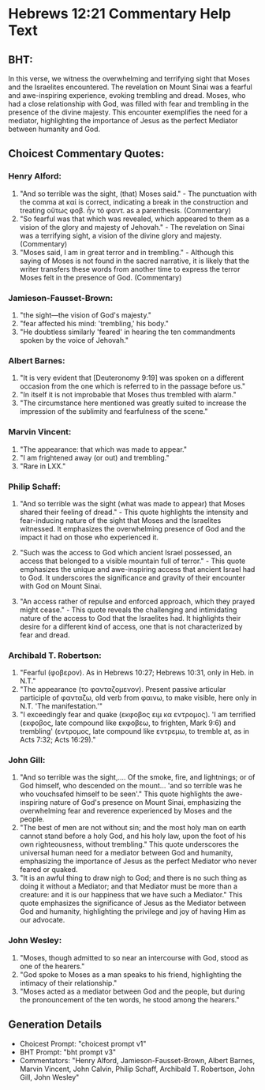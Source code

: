 # Hebrews 12:21 Commentary Help Text

## BHT:
In this verse, we witness the overwhelming and terrifying sight that Moses and the Israelites encountered. The revelation on Mount Sinai was a fearful and awe-inspiring experience, evoking trembling and dread. Moses, who had a close relationship with God, was filled with fear and trembling in the presence of the divine majesty. This encounter exemplifies the need for a mediator, highlighting the importance of Jesus as the perfect Mediator between humanity and God.

## Choicest Commentary Quotes:
### Henry Alford:
1. "And so terrible was the sight, (that) Moses said." - The punctuation with the comma at καί is correct, indicating a break in the construction and treating οὕτως φοβ. ἦν τὸ φαντ. as a parenthesis. (Commentary)
2. "So fearful was that which was revealed, which appeared to them as a vision of the glory and majesty of Jehovah." - The revelation on Sinai was a terrifying sight, a vision of the divine glory and majesty. (Commentary)
3. "Moses said, I am in great terror and in trembling." - Although this saying of Moses is not found in the sacred narrative, it is likely that the writer transfers these words from another time to express the terror Moses felt in the presence of God. (Commentary)

### Jamieson-Fausset-Brown:
1. "the sight—the vision of God's majesty."
2. "fear affected his mind: 'trembling,' his body."
3. "He doubtless similarly 'feared' in hearing the ten commandments spoken by the voice of Jehovah."

### Albert Barnes:
1. "It is very evident that [Deuteronomy 9:19] was spoken on a different occasion from the one which is referred to in the passage before us."
2. "In itself it is not improbable that Moses thus trembled with alarm."
3. "The circumstance here mentioned was greatly suited to increase the impression of the sublimity and fearfulness of the scene."

### Marvin Vincent:
1. "The appearance: that which was made to appear."
2. "I am frightened away (or out) and trembling."
3. "Rare in LXX."

### Philip Schaff:
1. "And so terrible was the sight (what was made to appear) that Moses shared their feeling of dread." - This quote highlights the intensity and fear-inducing nature of the sight that Moses and the Israelites witnessed. It emphasizes the overwhelming presence of God and the impact it had on those who experienced it.

2. "Such was the access to God which ancient Israel possessed, an access that belonged to a visible mountain full of terror." - This quote emphasizes the unique and awe-inspiring access that ancient Israel had to God. It underscores the significance and gravity of their encounter with God on Mount Sinai.

3. "An access rather of repulse and enforced approach, which they prayed might cease." - This quote reveals the challenging and intimidating nature of the access to God that the Israelites had. It highlights their desire for a different kind of access, one that is not characterized by fear and dread.

### Archibald T. Robertson:
1. "Fearful (φοβερον). As in Hebrews 10:27; Hebrews 10:31, only in Heb. in N.T."
2. "The appearance (το φανταζομενον). Present passive articular participle of φανταζω, old verb from φαινω, to make visible, here only in N.T. 'The manifestation.'"
3. "I exceedingly fear and quake (εκφοβος ειμ κα εντρομος). 'I am terrified (εκφοβος, late compound like εκφοβεω, to frighten, Mark 9:6) and trembling' (εντρομος, late compound like εντρεμω, to tremble at, as in Acts 7:32; Acts 16:29)."

### John Gill:
1. "And so terrible was the sight,.... Of the smoke, fire, and lightnings; or of God himself, who descended on the mount... 'and so terrible was he who vouchsafed himself to be seen'." This quote highlights the awe-inspiring nature of God's presence on Mount Sinai, emphasizing the overwhelming fear and reverence experienced by Moses and the people.
2. "The best of men are not without sin; and the most holy man on earth cannot stand before a holy God, and his holy law, upon the foot of his own righteousness, without trembling." This quote underscores the universal human need for a mediator between God and humanity, emphasizing the importance of Jesus as the perfect Mediator who never feared or quaked.
3. "It is an awful thing to draw nigh to God; and there is no such thing as doing it without a Mediator; and that Mediator must be more than a creature: and it is our happiness that we have such a Mediator." This quote emphasizes the significance of Jesus as the Mediator between God and humanity, highlighting the privilege and joy of having Him as our advocate.

### John Wesley:
1. "Moses, though admitted to so near an intercourse with God, stood as one of the hearers." 
2. "God spoke to Moses as a man speaks to his friend, highlighting the intimacy of their relationship." 
3. "Moses acted as a mediator between God and the people, but during the pronouncement of the ten words, he stood among the hearers."


## Generation Details
- Choicest Prompt: "choicest prompt v1"
- BHT Prompt: "bht prompt v3"
- Commentators: "Henry Alford, Jamieson-Fausset-Brown, Albert Barnes, Marvin Vincent, John Calvin, Philip Schaff, Archibald T. Robertson, John Gill, John Wesley"
